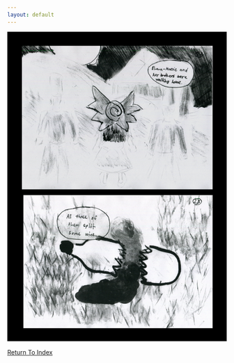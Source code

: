 ```yaml
---
layout: default
---
```

![image](https://raw.githubusercontent.com/LWFlouisa/uploadedfairyalt/master/pages/page13.png)

[Return To Index](https://lwflouisa.github.io/uploadedfairyalt/)
